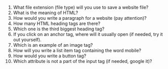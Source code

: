 1. What file extension (file type) will you use to save a website file?
2. What is the meaning of HTML?
3. How would you write a paragraph for a website (pay attention)?
4. How many HTML heading tags are there?
5. Which one is the third biggest heading tag?
6. If you click on an anchor tag, where will it usually open (if needed, try it out yourself).
7. Which is an example of an image tag?
8. How will you write a list item tag containing the word mobile?
9. How would you write a button tag?
10. Which attribute is not a part of the input tag (if needed, google it)?
